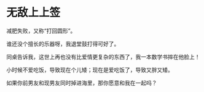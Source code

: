 # 无敌上上签

减肥失败，又称“打回圆形”。 

谁还没个擅长的乐器呀，我退堂鼓打得可好了。 

同桌告诉我，这世上再也没有比爱情更复杂的东西了，我一本数学书摔在他脸上！ 

小时候不爱吃饭，导致现在个儿矮；现在是爱吃饭了，导致又胖又矮。 

如果你前男友和现男友同时掉进海里，那你愿意和我在一起吗？